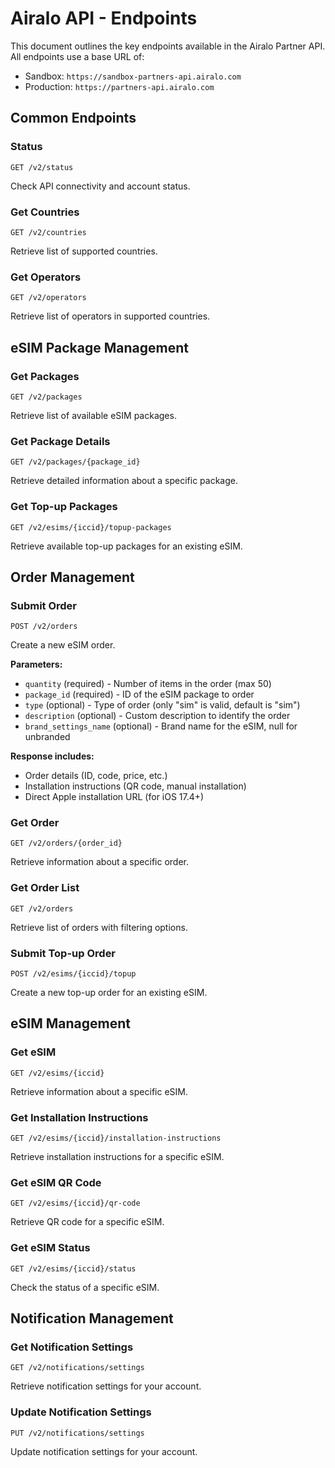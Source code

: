 

# Airalo API - Endpoints

This document outlines the key endpoints available in the Airalo Partner API. All endpoints use a base URL of:
- Sandbox: `https://sandbox-partners-api.airalo.com`
- Production: `https://partners-api.airalo.com`

## Common Endpoints

### Status
```
GET /v2/status
```
Check API connectivity and account status.

### Get Countries
```
GET /v2/countries
```
Retrieve list of supported countries.

### Get Operators
```
GET /v2/operators
```
Retrieve list of operators in supported countries.

## eSIM Package Management

### Get Packages
```
GET /v2/packages
```
Retrieve list of available eSIM packages.

### Get Package Details
```
GET /v2/packages/{package_id}
```
Retrieve detailed information about a specific package.

### Get Top-up Packages
```
GET /v2/esims/{iccid}/topup-packages
```
Retrieve available top-up packages for an existing eSIM.

## Order Management

### Submit Order
```
POST /v2/orders
```
Create a new eSIM order.

**Parameters:**
- `quantity` (required) - Number of items in the order (max 50)
- `package_id` (required) - ID of the eSIM package to order
- `type` (optional) - Type of order (only "sim" is valid, default is "sim")
- `description` (optional) - Custom description to identify the order
- `brand_settings_name` (optional) - Brand name for the eSIM, null for unbranded

**Response includes:**
- Order details (ID, code, price, etc.)
- Installation instructions (QR code, manual installation)
- Direct Apple installation URL (for iOS 17.4+)

### Get Order
```
GET /v2/orders/{order_id}
```
Retrieve information about a specific order.

### Get Order List
```
GET /v2/orders
```
Retrieve list of orders with filtering options.

### Submit Top-up Order
```
POST /v2/esims/{iccid}/topup
```
Create a new top-up order for an existing eSIM.

## eSIM Management

### Get eSIM
```
GET /v2/esims/{iccid}
```
Retrieve information about a specific eSIM.

### Get Installation Instructions
```
GET /v2/esims/{iccid}/installation-instructions
```
Retrieve installation instructions for a specific eSIM.

### Get eSIM QR Code
```
GET /v2/esims/{iccid}/qr-code
```
Retrieve QR code for a specific eSIM.

### Get eSIM Status
```
GET /v2/esims/{iccid}/status
```
Check the status of a specific eSIM.

## Notification Management

### Get Notification Settings
```
GET /v2/notifications/settings
```
Retrieve notification settings for your account.

### Update Notification Settings
```
PUT /v2/notifications/settings
```
Update notification settings for your account.

